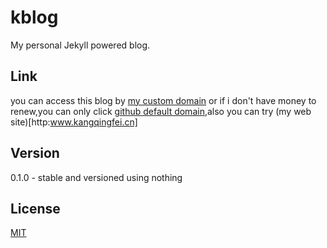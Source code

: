 # kblog

My personal Jekyll powered blog.

## Link

you can access this blog by [my custom domain](http://kangqingfei.cn) or if i don't have money to renew,you can only click [github default domain](http://kangqf.github.io),also you can try (my web site)[http:www.kangqingfei.cn]

## Version

0.1.0 - stable and versioned using nothing

## License

[MIT](http://opensource.org/licenses/MIT)

